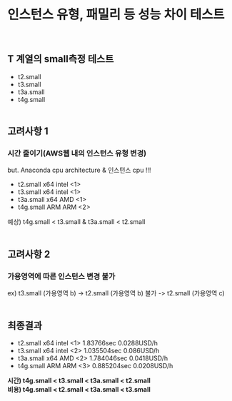 # 인스턴스 유형, 패밀리 등 성능 차이 테스트
<br>

## T 계열의 small측정 테스트
- t2.small <br>
- t3.small <br>
- t3a.small <br>
- t4g.small <br><br>

## 고려사항 1
### 시간 줄이기(AWS웹 내의 인스턴스 유형 변경) 

but. Anaconda cpu architecture & 인스턴스 cpu !!!

- t2.small x64 intel <1> <br>
- t3.small x64 intel <1> <br>
- t3a.small x64 AMD <1> <br>
- t4g.small ARM ARM <2> <br>


예상) t4g.small < t3.small & t3a.small < t2.small
<br><br>

## 고려사항 2
### 가용영역에 따른 인스턴스 변경 불가

ex) t3.small (가용영역 b) -> t2.small (가용영역 b) 불가 -> t2.small (가용영역 c)
<br><br>

## 최종결과

- t2.small x64 intel <1> 1.83766sec 0.0288USD/h <br>
- t3.small x64 intel <2> 1.035504sec 0.086USD/h <br>
- t3a.small x64 AMD <2> 1.784046sec 0.0418USD/h <br>
- t4g.small ARM ARM <3> 0.885204sec 0.0208USD/h <br>

<strong> 시간) t4g.small < t3.small < t3a.small < t2.small </strong> <br>
<strong> 비용) t4g.small < t2.small < t3a.small < t3.small </strong>

